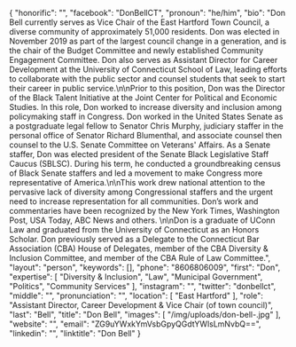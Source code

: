 {
  "honorific": "",
  "facebook": "DonBellCT",
  "pronoun": "he/him",
  "bio": "Don Bell currently serves as Vice Chair of the East Hartford Town Council, a diverse community of approximately 51,000 residents. Don was elected in November 2019 as part of the largest council change in a generation, and is the chair of the Budget Committee and newly established Community Engagement Committee. Don also serves as Assistant Director for Career Development at the University of Connecticut School of Law, leading efforts to collaborate with the public sector and counsel students that seek to start their career in public service.\n\nPrior to this position, Don was the Director of the Black Talent Initiative at the Joint Center for Political and Economic Studies. In this role, Don worked to increase diversity and inclusion among policymaking staff in Congress. Don worked in the United States Senate as a postgraduate legal fellow to Senator Chris Murphy, judiciary staffer in the personal office of Senator Richard Blumenthal, and associate counsel then counsel to the U.S. Senate Committee on Veterans' Affairs. As a Senate staffer, Don was elected president of the Senate Black Legislative Staff Caucus (SBLSC). During his term, he conducted a groundbreaking census of Black Senate staffers and led a movement to make Congress more representative of America.\n\nThis work drew national attention to the pervasive lack of diversity among Congressional staffers and the urgent need to increase representation for all communities. Don’s work and commentaries have been recognized by the New York Times, Washington Post, USA Today, ABC News and others. \n\nDon is a graduate of UConn Law and graduated from the University of Connecticut as an Honors Scholar. Don previously served as a Delegate to the Connecticut Bar Association (CBA) House of Delegates, member of the CBA Diversity & Inclusion Committee, and member of the CBA Rule of Law Committee.",
  "layout": "person",
  "keywords": [],
  "phone": "8606806009",
  "first": "Don",
  "expertise": [
    "Diversity & Inclusion",
    "Law",
    "Municipal Government",
    "Politics",
    "Community Services"
  ],
  "instagram": "",
  "twitter": "donbellct",
  "middle": "",
  "pronunciation": "",
  "location": [
    "East Hartford"
  ],
  "role": "Assistant Director, Career Development & Vice Chair (of town council)",
  "last": "Bell",
  "title": "Don Bell",
  "images": [
    "/img/uploads/don-bell-.jpg"
  ],
  "website": "",
  "email": "ZG9uYWxkYmVsbGpyQGdtYWlsLmNvbQ==",
  "linkedin": "",
  "linktitle": "Don Bell"
}